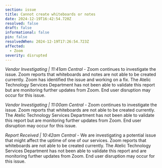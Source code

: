 ```yaml
---
section: issue
title: Cannot create whiteboards or notes
date: 2024-12-19T16:42:54.720Z
resolved: false
draft: false
informational: false
pin: false
resolvedWhen: 2024-12-19T17:26:54.723Z
affected:
  - Zoom
severity: disrupted
---
```

*Vendor Investigating | 11:41am Central* - Zoom continues to investigate the issue. Zoom reports that whiteboards and notes are not able to be created currently. Zoom has identified the issue and working on a fix. The Atelic Technology Services Department has not been able to validate this report but are monitoring further updates from Zoom. End user disruption may occur for this issue.

*Vendor Investigating | 11:00am Central* - Zoom continues to investigate the issue. Zoom reports that whiteboards are not able to be created currently. The Atelic Technology Services Department has not been able to validate this report but are monitoring further updates from Zoom. End user disruption may occur for this issue.

*Report Received | 10:42am Central* - We are investigating a potential issue that might affect the uptime of one of our services. Zoom reports that whiteboards are not able to be created currently. The Atelic Technology Services Department has not been able to validate this report and are monitoring further updates from Zoom. End user disruption may occur for this issue.